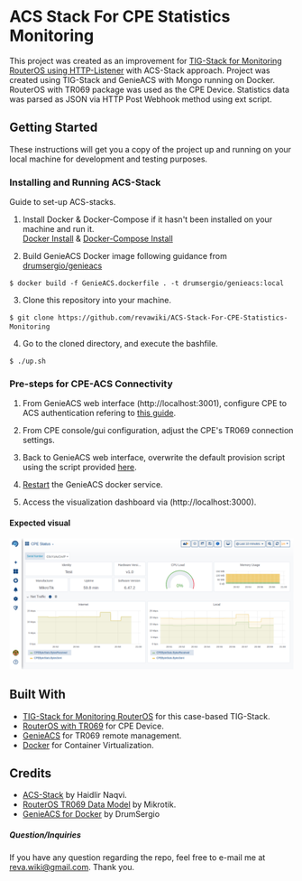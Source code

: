 # ACS Stack For CPE Statistics Monitoring

This project was created as an improvement for [TIG-Stack for Monitoring RouterOS using HTTP-Listener](https://github.com/revawiki/TIG-Stack-for-Monitoring-RouterOS-using-HTTP-Listener) with ACS-Stack approach. Project was created using TIG-Stack and GenieACS with Mongo running on Docker. RouterOS with TR069 package was used as the CPE Device. Statistics data was parsed as JSON via HTTP Post Webhook method using ext script.

## Getting Started

These instructions will get you a copy of the project up and running on your local machine for development and testing purposes. 

### Installing and Running ACS-Stack

Guide to set-up ACS-stacks.

1. Install Docker & Docker-Compose if it hasn't been installed on your machine and run it.\
[Docker Install](https://docs.docker.com/get-docker/) & [Docker-Compose Install](https://docs.docker.com/compose/install/)

2. Build GenieACS Docker image following guidance from [drumsergio/genieacs](https://github.com/DrumSergio/genieacs-docker#pullbuild-dockerfile)
```
$ docker build -f GenieACS.dockerfile . -t drumsergio/genieacs:local
```

3. Clone this repository into your machine.
```
$ git clone https://github.com/revawiki/ACS-Stack-For-CPE-Statistics-Monitoring
```

4. Go to the cloned directory, and execute the bashfile.
```
$ ./up.sh
```

### Pre-steps for CPE-ACS Connectivity
1. From GenieACS web interface (http://localhost:3001), configure CPE to ACS authentication refering to [this guide](https://github.com/genieacs/genieacs/wiki/GenieACS-Auth-Config#cpe-to-acs-in-version-120).

2. From CPE console/gui configuration, adjust the CPE's TR069 connection settings.

3. Back to GenieACS web interface, overwrite the default provision script using the script provided [here](https://github.com/revawiki/ACS-Stack-For-CPE-Statistics-Monitoring/blob/master/script/provision-script.js).

4. [Restart](https://docs.docker.com/engine/reference/commandline/restart/) the GenieACS docker service.

5. Access the visualization dashboard via (http://localhost:3000).

#### Expected visual
![Grafana-Dashboard](https://raw.githubusercontent.com/revawiki/ACS-Stack-For-CPE-Statistics-Monitoring/master/img/cpe-visualization.png)

## Built With

* [TIG-Stack for Monitoring RouterOS](https://github.com/revawiki/TIG-Stack-for-Monitoring-RouterOS-using-HTTP-Listener) for this case-based TIG-Stack.
* [RouterOS with TR069](https://mikrotik.com/) for CPE Device.
* [GenieACS](https://genieacs.com/) for TR069 remote management.
* [Docker](https://www.docker.com/) for Container Virtualization.

## Credits

* [ACS-Stack](https://github.com/haidlir/ACS-Stack) by Haidlir Naqvi.
* [RouterOS TR069 Data Model](https://wiki.mikrotik.com/tr069ref/current.html) by Mikrotik.
* [GenieACS for Docker](https://github.com/DrumSergio/genieacs-docker) by DrumSergio

##### Question/Inquiries
If you have any question regarding the repo, feel free to e-mail me at reva.wiki@gmail.com. Thank you.

